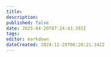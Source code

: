 ```yaml
---
title: 
description: 
published: false
date: 2025-04-20T07:24:43.392Z
tags: 
editor: markdown
dateCreated: 2024-12-29T06:28:21.342Z
---
```


<a></a>